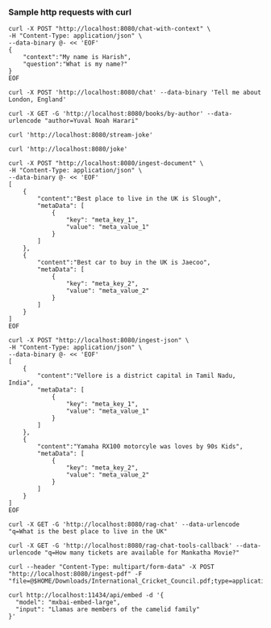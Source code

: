 ### Sample http requests with curl

```
curl -X POST "http://localhost:8080/chat-with-context" \
-H "Content-Type: application/json" \
--data-binary @- << 'EOF'
{
    "context":"My name is Harish",
    "question":"What is my name?" 
}
EOF
```

    curl -X POST 'http://localhost:8080/chat' --data-binary 'Tell me about London, England'

    curl -X GET -G 'http://localhost:8080/books/by-author' --data-urlencode "author=Yuval Noah Harari"

    curl 'http://localhost:8080/stream-joke'

    curl 'http://localhost:8080/joke'

```
curl -X POST "http://localhost:8080/ingest-document" \
-H "Content-Type: application/json" \
--data-binary @- << 'EOF'
[
    {
        "content":"Best place to live in the UK is Slough",
        "metaData": [
            {
                "key": "meta_key_1",
                "value": "meta_value_1"
            }
        ] 
    },
    {
        "content":"Best car to buy in the UK is Jaecoo",
        "metaData": [
            {
                "key": "meta_key_2",
                "value": "meta_value_2"
            }
        ] 
    }
]
EOF
```

```
curl -X POST "http://localhost:8080/ingest-json" \
-H "Content-Type: application/json" \
--data-binary @- << 'EOF'
[
    {
        "content":"Vellore is a district capital in Tamil Nadu, India",
        "metaData": [
            {
                "key": "meta_key_1",
                "value": "meta_value_1"
            }
        ] 
    },
    {
        "content":"Yamaha RX100 motorcyle was loves by 90s Kids",
        "metaData": [
            {
                "key": "meta_key_2",
                "value": "meta_value_2"
            }
        ] 
    }
]
EOF
```

    curl -X GET -G 'http://localhost:8080/rag-chat' --data-urlencode "q=What is the best place to live in the UK"

    curl -X GET -G 'http://localhost:8080/rag-chat-tools-callback' --data-urlencode "q=How many tickets are available for Mankatha Movie?"

    curl --header "Content-Type: multipart/form-data" -X POST "http://localhost:8080/ingest-pdf" -F "file=@$HOME/Downloads/International_Cricket_Council.pdf;type=application/pdf"

```
curl http://localhost:11434/api/embed -d '{
  "model": "mxbai-embed-large",
  "input": "Llamas are members of the camelid family"
}'
```